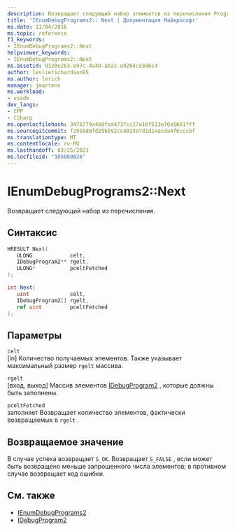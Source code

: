 ```yaml
---
description: Возвращает следующий набор элементов из перечисления Programs.
title: 'IEnumDebugPrograms2:: Next | Документация Майкрософт'
ms.date: 11/04/2016
ms.topic: reference
f1_keywords:
- IEnumDebugPrograms2::Next
helpviewer_keywords:
- IEnumDebugPrograms2::Next
ms.assetid: 9120e263-e97c-4a40-ab2c-e9264ce3d6c4
author: leslierichardson95
ms.author: lerich
manager: jmartens
ms.workload:
- vssdk
dev_langs:
- CPP
- CSharp
ms.openlocfilehash: 347b779a4b8fea4737cc17a16f513e70a5661fff
ms.sourcegitcommit: f2916d8fd296b92cc402597d1d1eecda4f6cccbf
ms.translationtype: MT
ms.contentlocale: ru-RU
ms.lasthandoff: 03/25/2021
ms.locfileid: "105080026"
---
```

# <a name="ienumdebugprograms2next"></a>IEnumDebugPrograms2::Next
Возвращает следующий набор из перечисления.

## <a name="syntax"></a>Синтаксис

```cpp
HRESULT Next(
   ULONG            celt,
   IDebugProgram2** rgelt,
   ULONG*           pceltFetched
);
```

```csharp
int Next(
   uint             celt,
   IDebugProgram2[] rgelt,
   ref uint         pceltFetched
);
```

## <a name="parameters"></a>Параметры
`celt`\
[in] Количество получаемых элементов. Также указывает максимальный размер `rgelt` массива.

`rgelt`\
[вход, выход] Массив элементов [IDebugProgram2](../../../extensibility/debugger/reference/idebugprogram2.md) , которые должны быть заполнены.

`pceltFetched`\
заполняет Возвращает количество элементов, фактически возвращаемых в `rgelt` .

## <a name="return-value"></a>Возвращаемое значение
 В случае успеха возвращает `S_OK`. Возвращает `S_FALSE` , если может быть возвращено меньше запрошенного числа элементов; в противном случае возвращает код ошибки.

## <a name="see-also"></a>См. также
- [IEnumDebugPrograms2](../../../extensibility/debugger/reference/ienumdebugprograms2.md)
- [IDebugProgram2](../../../extensibility/debugger/reference/idebugprogram2.md)
